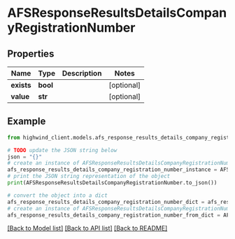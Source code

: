# AFSResponseResultsDetailsCompanyRegistrationNumber


## Properties

Name | Type | Description | Notes
------------ | ------------- | ------------- | -------------
**exists** | **bool** |  | [optional] 
**value** | **str** |  | [optional] 

## Example

```python
from highwind_client.models.afs_response_results_details_company_registration_number import AFSResponseResultsDetailsCompanyRegistrationNumber

# TODO update the JSON string below
json = "{}"
# create an instance of AFSResponseResultsDetailsCompanyRegistrationNumber from a JSON string
afs_response_results_details_company_registration_number_instance = AFSResponseResultsDetailsCompanyRegistrationNumber.from_json(json)
# print the JSON string representation of the object
print(AFSResponseResultsDetailsCompanyRegistrationNumber.to_json())

# convert the object into a dict
afs_response_results_details_company_registration_number_dict = afs_response_results_details_company_registration_number_instance.to_dict()
# create an instance of AFSResponseResultsDetailsCompanyRegistrationNumber from a dict
afs_response_results_details_company_registration_number_from_dict = AFSResponseResultsDetailsCompanyRegistrationNumber.from_dict(afs_response_results_details_company_registration_number_dict)
```
[[Back to Model list]](../README.md#documentation-for-models) [[Back to API list]](../README.md#documentation-for-api-endpoints) [[Back to README]](../README.md)


